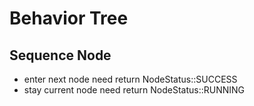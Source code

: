 # Behavior Tree

## Sequence Node
- enter next node need return NodeStatus::SUCCESS
- stay current node need return NodeStatus::RUNNING


